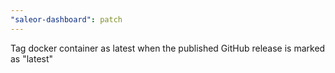 ```yaml
---
"saleor-dashboard": patch
---
```


Tag docker container as latest when the published GitHub release is marked as "latest"
